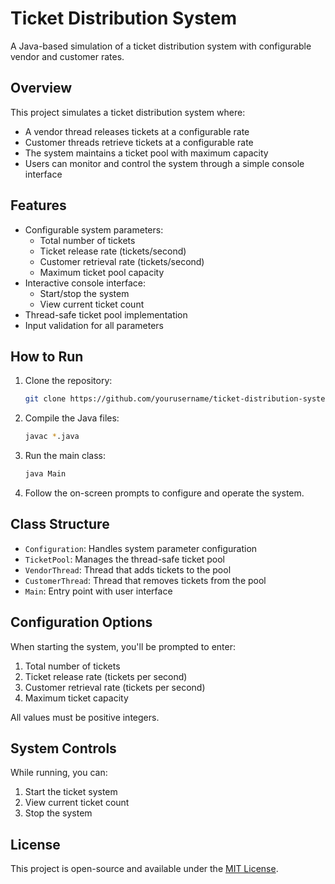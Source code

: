 # Ticket Distribution System

A Java-based simulation of a ticket distribution system with configurable vendor and customer rates.

## Overview

This project simulates a ticket distribution system where:
- A vendor thread releases tickets at a configurable rate
- Customer threads retrieve tickets at a configurable rate
- The system maintains a ticket pool with maximum capacity
- Users can monitor and control the system through a simple console interface

## Features

- Configurable system parameters:
  - Total number of tickets
  - Ticket release rate (tickets/second)
  - Customer retrieval rate (tickets/second)
  - Maximum ticket pool capacity
- Interactive console interface:
  - Start/stop the system
  - View current ticket count
- Thread-safe ticket pool implementation
- Input validation for all parameters

## How to Run

1. Clone the repository:
   ```bash
   git clone https://github.com/yourusername/ticket-distribution-system.git
   ```

2. Compile the Java files:
   ```bash
   javac *.java
   ```

3. Run the main class:
   ```bash
   java Main
   ```

4. Follow the on-screen prompts to configure and operate the system.

## Class Structure

- `Configuration`: Handles system parameter configuration
- `TicketPool`: Manages the thread-safe ticket pool
- `VendorThread`: Thread that adds tickets to the pool
- `CustomerThread`: Thread that removes tickets from the pool
- `Main`: Entry point with user interface

## Configuration Options

When starting the system, you'll be prompted to enter:
1. Total number of tickets
2. Ticket release rate (tickets per second)
3. Customer retrieval rate (tickets per second)
4. Maximum ticket capacity

All values must be positive integers.

## System Controls

While running, you can:
1. Start the ticket system
2. View current ticket count
3. Stop the system

## License

This project is open-source and available under the [MIT License](LICENSE).
